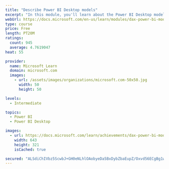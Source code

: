 ```yaml
---
title: "Describe Power BI Desktop models"
excerpt: "In this module, you'll learn about the Power BI Desktop model structure, star schema design basics, analytics queries, and report visual configuration. This module provides a strong foundation on which you can learn to optimize model designs and add model calculations."
webUrl: https://docs.microsoft.com/en-us/learn/modules/dax-power-bi-models/
type: course
price: Free
length: PT20M
ratings:
  count: 945
  average: 4.7619047
heat: 55

provider:
  name: Microsoft Learn
  domain: microsoft.com
  images:
    - url: /assets/images/organizations/microsoft.com-50x50.jpg
      width: 50
      height: 50

levels:
  - Intermediate

topics:
  - Power BI
  - Power BI Desktop

images:
  - url: https://docs.microsoft.com/learn/achievements/dax-power-bi-models-social.png
    width: 643
    height: 321
    isCached: true

secured: "ALSdiChIVbz5ScwbJ+GH0eNLhlOAobyeDa5BxDybZbaEupZ/Oxvd56ECgBg1wllLSmgde7LodXe+NVA1LggWVw3gH3AvB2HmGwnfOcp9zjemy4tTZLODjWpjM2g9a/kcYrZhsZu2iwvbu7w8u+4A+y8ARnJuBUfVjvHm7q8g/i2uWTspdC9wpNTv3znKwzdh0mUlC6mcowaquaPRhLOt13vSyP13542Zn2atDd876DEr6Op+2toNnMprzNANdCaYZgy3oSpJ/84PaHdijkDoIlU0Mp/Hn+j4TIBwLSi4bVAZwA/EEzLI2yTVtEWqNPgtdMNo7Bvn+Rg5B64fc3ez49xBxSCP1jybbHI95NFCgGxCRBdZaDFTcVUufaCxKtfMNGMhwOOmvya3Y8n4b1B4N8BTQRhgiFql+DAA0LnWjaQ=;r1Z2n3eolrADE4JAUWT3AQ=="
---
```


